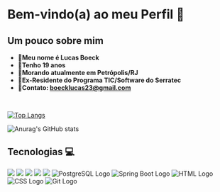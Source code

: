 <h1>Bem-vindo(a) ao meu Perfil 🙂 </h1>
<h2>Um pouco sobre mim</h2>


* **👤Meu nome é Lucas Boeck**
* **📆Tenho 19 anos**
* **🏡Morando atualmente em Petrópolis/RJ**
* **📖Ex-Residente do Programa TIC/Software do Serratec**
* **💼Contato: boecklucas23@gmail.com**

</br>

  
[![Top Langs](https://github-readme-stats.vercel.app/api/top-langs/?username=LucasBoeck23&layout=compact&theme=darcula)](https://github.com/anuraghazra/github-readme-stats)

![Anurag's GitHub stats](https://github-readme-stats.vercel.app/api?username=LucasBoeck23&show_icons=true&theme=darcula)

<h2>Tecnologias 💻</h2>

<img src="https://img.shields.io/badge/java-%23ED8B00.svg?style=for-the-badge&logo=openjdk&logoColor=white">  <img src="https://img.shields.io/badge/javascript-%23323330.svg?style=for-the-badge&logo=javascript&logoColor=%23F7DF1E">
<img src="https://img.shields.io/badge/typescript-%23007ACC.svg?style=for-the-badge&logo=typescript&logoColor=white">
<img src="https://img.shields.io/badge/react-%2320232a.svg?style=for-the-badge&logo=react&logoColor=%2361DAFB">
<img src="https://img.shields.io/badge/react_native-%2320232a.svg?style=for-the-badge&logo=react&logoColor=%2361DAFB">
<img src="https://img.shields.io/badge/PostgreSQL-336791?style=for-the-badge&logo=postgresql&logoColor=white" alt="PostgreSQL Logo" class="logo">
<img src="https://img.shields.io/badge/Spring_Boot-6DB33F?style=for-the-badge&logo=spring-boot&logoColor=white" alt="Spring Boot Logo" class="logo">
<img src="https://img.shields.io/badge/HTML5-E34F26?style=for-the-badge&logo=html5&logoColor=white" alt="HTML Logo" class="logo">
<img src="https://img.shields.io/badge/CSS3-1572B6?style=for-the-badge&logo=css3&logoColor=white" alt="CSS Logo" class="logo">
<img src="https://img.shields.io/badge/Git-F05032?style=for-the-badge&logo=git&logoColor=white" alt="Git Logo" class="logo">
      


